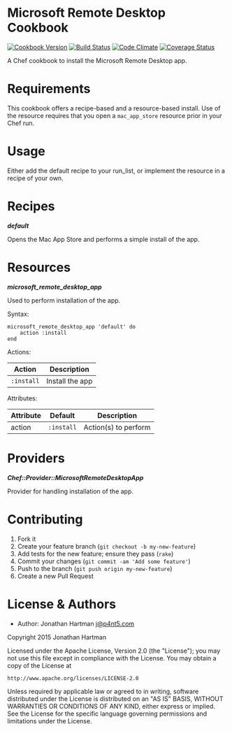 Microsoft Remote Desktop Cookbook
=================================
[![Cookbook Version](https://img.shields.io/cookbook/v/microsoft-remote-desktop.svg)][cookbook]
[![Build Status](https://img.shields.io/travis/RoboticCheese/microsoft-remote-desktop-chef.svg)][travis]
[![Code Climate](https://img.shields.io/codeclimate/github/RoboticCheese/microsoft-remote-desktop-chef.svg)][codeclimate]
[![Coverage Status](https://img.shields.io/coveralls/RoboticCheese/microsoft-remote-desktop-chef.svg)][coveralls]

[cookbook]: https://supermarket.chef.io/cookbooks/microsoft-remote-desktop
[travis]: https://travis-ci.org/RoboticCheese/microsoft-remote-desktop-chef
[codeclimate]: https://codeclimate.com/github/RoboticCheese/microsoft-remote-desktop-chef
[coveralls]: https://coveralls.io/r/RoboticCheese/microsoft-remote-desktop-chef

A Chef cookbook to install the Microsoft Remote Desktop app.

Requirements
============

This cookbook offers a recipe-based and a resource-based install. Use of the
resource requires that you open a `mac_app_store` resource prior in your Chef
run.

Usage
=====

Either add the default recipe to your run_list, or implement the resource in
a recipe of your own.

Recipes
=======

***default***

Opens the Mac App Store and performs a simple install of the app.

Resources
=========

***microsoft_remote_desktop_app***

Used to perform installation of the app.

Syntax:

    microsoft_remote_desktop_app 'default' do
        action :install
    end

Actions:

| Action     | Description     |
|------------|-----------------|
| `:install` | Install the app |

Attributes:

| Attribute  | Default        | Description          |
|------------|----------------|----------------------|
| action     | `:install`     | Action(s) to perform |

Providers
=========

***Chef::Provider::MicrosoftRemoteDesktopApp***

Provider for handling installation of the app.

Contributing
============

1. Fork it
2. Create your feature branch (`git checkout -b my-new-feature`)
3. Add tests for the new feature; ensure they pass (`rake`)
4. Commit your changes (`git commit -am 'Add some feature'`)
5. Push to the branch (`git push origin my-new-feature`)
6. Create a new Pull Request

License & Authors
=================
- Author: Jonathan Hartman <j@p4nt5.com>

Copyright 2015 Jonathan Hartman

Licensed under the Apache License, Version 2.0 (the "License");
you may not use this file except in compliance with the License.
You may obtain a copy of the License at

    http://www.apache.org/licenses/LICENSE-2.0

Unless required by applicable law or agreed to in writing, software
distributed under the License is distributed on an "AS IS" BASIS,
WITHOUT WARRANTIES OR CONDITIONS OF ANY KIND, either express or implied.
See the License for the specific language governing permissions and
limitations under the License.
